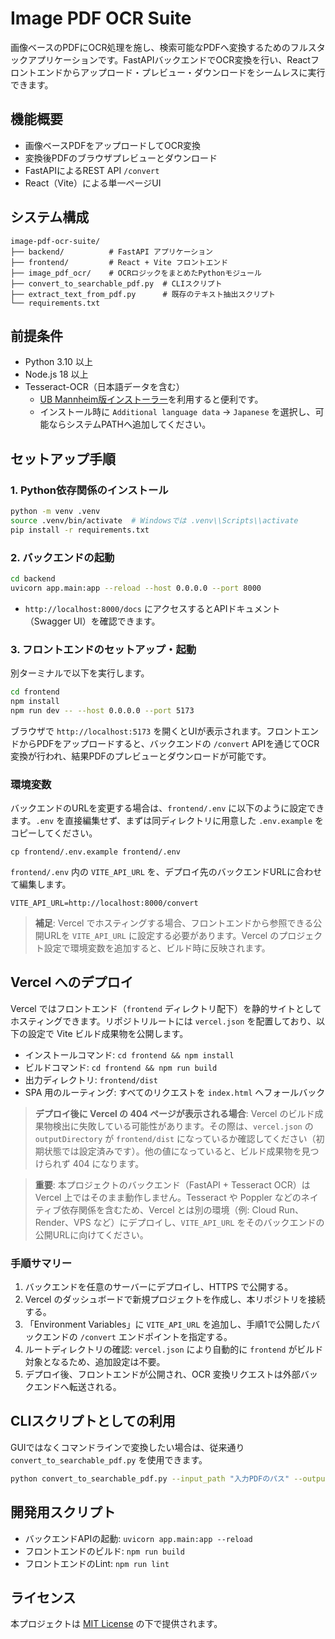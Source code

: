 # Image PDF OCR Suite

画像ベースのPDFにOCR処理を施し、検索可能なPDFへ変換するためのフルスタックアプリケーションです。FastAPIバックエンドでOCR変換を行い、Reactフロントエンドからアップロード・プレビュー・ダウンロードをシームレスに実行できます。

## 機能概要

- 画像ベースPDFをアップロードしてOCR変換
- 変換後PDFのブラウザプレビューとダウンロード
- FastAPIによるREST API `/convert`
- React（Vite）による単一ページUI

## システム構成

```
image-pdf-ocr-suite/
├── backend/          # FastAPI アプリケーション
├── frontend/         # React + Vite フロントエンド
├── image_pdf_ocr/    # OCRロジックをまとめたPythonモジュール
├── convert_to_searchable_pdf.py  # CLIスクリプト
├── extract_text_from_pdf.py      # 既存のテキスト抽出スクリプト
└── requirements.txt
```

## 前提条件

- Python 3.10 以上
- Node.js 18 以上
- Tesseract-OCR（日本語データを含む）
  - [UB Mannheim版インストーラー](https://github.com/UB-Mannheim/tesseract/wiki)を利用すると便利です。
  - インストール時に `Additional language data` → `Japanese` を選択し、可能ならシステムPATHへ追加してください。

## セットアップ手順

### 1. Python依存関係のインストール

```bash
python -m venv .venv
source .venv/bin/activate  # Windowsでは .venv\\Scripts\\activate
pip install -r requirements.txt
```

### 2. バックエンドの起動

```bash
cd backend
uvicorn app.main:app --reload --host 0.0.0.0 --port 8000
```

- `http://localhost:8000/docs` にアクセスするとAPIドキュメント（Swagger UI）を確認できます。

### 3. フロントエンドのセットアップ・起動

別ターミナルで以下を実行します。

```bash
cd frontend
npm install
npm run dev -- --host 0.0.0.0 --port 5173
```

ブラウザで `http://localhost:5173` を開くとUIが表示されます。フロントエンドからPDFをアップロードすると、バックエンドの `/convert` APIを通じてOCR変換が行われ、結果PDFのプレビューとダウンロードが可能です。

### 環境変数

バックエンドのURLを変更する場合は、`frontend/.env` に以下のように設定できます。`.env` を直接編集せず、まずは同ディレクトリに用意した `.env.example` をコピーしてください。

```
cp frontend/.env.example frontend/.env
```

`frontend/.env` 内の `VITE_API_URL` を、デプロイ先のバックエンドURLに合わせて編集します。

```
VITE_API_URL=http://localhost:8000/convert
```

> **補足**: Vercel でホスティングする場合、フロントエンドから参照できる公開URLを `VITE_API_URL` に設定する必要があります。Vercel のプロジェクト設定で環境変数を追加すると、ビルド時に反映されます。

## Vercel へのデプロイ

Vercel ではフロントエンド（`frontend` ディレクトリ配下）を静的サイトとしてホスティングできます。リポジトリルートには `vercel.json` を配置しており、以下の設定で Vite ビルド成果物を公開します。

- インストールコマンド: `cd frontend && npm install`
- ビルドコマンド: `cd frontend && npm run build`
- 出力ディレクトリ: `frontend/dist`
- SPA 用のルーティング: すべてのリクエストを `index.html` へフォールバック

> **デプロイ後に Vercel の 404 ページが表示される場合**: Vercel のビルド成果物検出に失敗している可能性があります。その際は、`vercel.json` の `outputDirectory` が `frontend/dist` になっているか確認してください（初期状態では設定済みです）。他の値になっていると、ビルド成果物を見つけられず 404 になります。

> **重要**: 本プロジェクトのバックエンド（FastAPI + Tesseract OCR）は Vercel 上ではそのまま動作しません。Tesseract や Poppler などのネイティブ依存関係を含むため、Vercel とは別の環境（例: Cloud Run、Render、VPS など）にデプロイし、`VITE_API_URL` をそのバックエンドの公開URLに向けてください。

### 手順サマリー

1. バックエンドを任意のサーバーにデプロイし、HTTPS で公開する。
2. Vercel のダッシュボードで新規プロジェクトを作成し、本リポジトリを接続する。
3. 「Environment Variables」に `VITE_API_URL` を追加し、手順1で公開したバックエンドの `/convert` エンドポイントを指定する。
4. ルートディレクトリの確認: `vercel.json` により自動的に `frontend` がビルド対象となるため、追加設定は不要。
5. デプロイ後、フロントエンドが公開され、OCR 変換リクエストは外部バックエンドへ転送される。

## CLIスクリプトとしての利用

GUIではなくコマンドラインで変換したい場合は、従来通り `convert_to_searchable_pdf.py` を使用できます。

```bash
python convert_to_searchable_pdf.py --input_path "入力PDFのパス" --output_path "出力PDFのパス"
```

## 開発用スクリプト

- バックエンドAPIの起動: `uvicorn app.main:app --reload`
- フロントエンドのビルド: `npm run build`
- フロントエンドのLint: `npm run lint`

## ライセンス

本プロジェクトは [MIT License](LICENSE) の下で提供されます。
